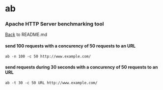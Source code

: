 # ab
### Apache HTTP Server benchmarking tool


[Back](README.md) to README.md


#### send 100 requests with a concurency of 50 requests to an URL
```
ab -n 100 -c 50 http://www.example.com/
```

#### send requests during 30 seconds with a concurency of 50 requests to an URL
```
ab -t 30 -c 50 URL http://www.example.com/
```
